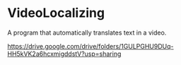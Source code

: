 # VideoLocalizing
A program that automatically translates text in a video.

https://drive.google.com/drive/folders/1GULPGHU9DUq-HH5kVK2a6hcxmigddstV?usp=sharing
